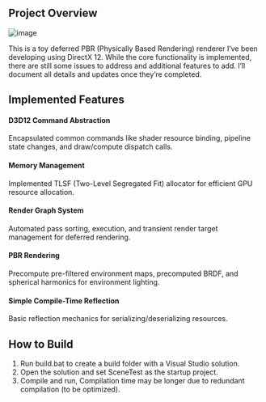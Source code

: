 ## Project Overview
![image](https://github.com/user-attachments/assets/034764dd-568f-49d2-83b9-ac37836b218c)

This is a toy deferred PBR (Physically Based Rendering) renderer I’ve been developing using DirectX 12. While the core functionality is implemented, there are still some issues to address and additional features to add. I’ll document all details and updates once they’re completed.

## Implemented Features
#### D3D12 Command Abstraction

Encapsulated common commands like shader resource binding, pipeline state changes, and draw/compute dispatch calls.

#### Memory Management

Implemented TLSF (Two-Level Segregated Fit) allocator for efficient GPU resource allocation.

#### Render Graph System

Automated pass sorting, execution, and transient render target management for deferred rendering.

#### PBR Rendering

Precompute pre-filtered environment maps, precomputed BRDF, and spherical harmonics for environment lighting.

#### Simple Compile-Time Reflection

Basic reflection mechanics for serializing/deserializing resources.

## How to Build
1. Run build.bat to create a build folder with a Visual Studio solution.
2. Open the solution and set SceneTest as the startup project.
3. Compile and run, Compilation time may be longer due to redundant compilation (to be optimized).
